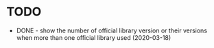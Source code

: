 # TODO

* DONE - show the number of official library version or their versions when more
	than one official library used (2020-03-18)
